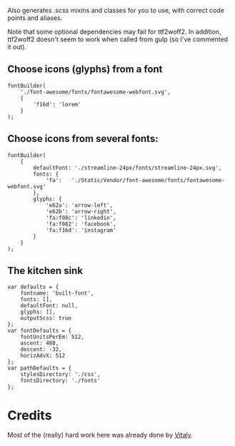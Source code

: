 Also generates .scss mixins and classes for you to use, with correct code points and aliases.

Note that some optional dependencies may fail for ttf2woff2. In addition, ttf2woff2 doesn't seem to work when called from gulp (so I've commented it out).

Choose icons (glyphs) from a font
---------------------------------

    fontBuilder(
        './font-awesome/fonts/fontawesome-webfont.svg',
        {
            'f16d': 'lorem'
        }
    );
    
Choose icons from several fonts:
--------------------------------

    fontBuilder(
        {
            defaultFont: './streamline-24px/fonts/streamline-24px.svg',
            fonts: {
                'fa':   './Static/Vendor/font-awesome/fonts/fontawesome-webfont.svg'
            },
            glyphs: {
                'e62a': 'arrow-left',
                'e62b': 'arrow-right',
                'fa:f08c': 'linkedin',
                'fa:f082': 'facebook',
                'fa:f16d': 'instagram'
            }
        }
    );
    
The kitchen sink
----------------

    var defaults = {
        fontname: 'built-font',
        fonts: [],
        defaultFont: null,
        glyphs: [],
        outputScss: true
    };
    var fontDefaults = {
        fontUnitsPerEm: 512,
        ascent: 480,
        descent: -32,
        horizAdvX: 512
    };
    var pathDefaults = {
        stylesDirectory: './css',
        fontsDirectory: './fonts'
    };

Credits
=======

Most of the (really) hard work here was already done by [Vitaly](https://github.com/puzrin).